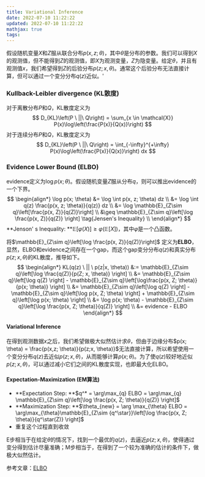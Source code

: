 ```yaml
---
title: Variational Inference
date: 2022-07-10 11:22:22
updated: 2022-07-10 11:22:22
mathjax: true
tags:
---
```


假设随机变量$X$和$Z$服从联合分布$p(x, z; \theta)$，其中$\theta$是分布的参数。我们可以得到$X$的观测值，但不能得到$Z$的观测值，即$X$为观测变量，$Z$为隐变量。给定$\theta$，并且有观测值$x$，我们希望得到$Z$的后验分布$p(z; x, \theta)$。通常这个后验分布无法直接计算，但可以通过一个变分分布$q(z)$近似。'
<!-- more -->

### Kullback-Leibler divergence (KL散度)

对于离散分布$P$和$Q$，KL散度定义为
$$
D_{KL}\left(P \ ||\ Q\right) = \sum_{x \in \mathcal{X}} P(x)\log\left(\frac{P(x)}{Q(x)}\right)
$$
对于连续分布$P$和$Q$，KL散度定义为
$$
D_{KL}\left(P \ ||\ Q\right) = \int_{-\infty}^{+\infty} P(x)\log\left(\frac{P(x)}{Q(x)}\right) dx
$$

### Evidence Lower Bound (ELBO)

evidence定义为$\log p(x; \theta)$。假设随机变量$Z$服从分布$q$，则可以推出evidence的一个下界。
$$
\begin{align*}
\log p(x; \theta) &= \log \int p(x, z; \theta) dz \\
&= \log \int q(z) \frac{p(x, z; \theta)}{q(z)} dz \\
&= \log \mathbb{E}_{Z\sim q}\left[\frac{p(x, Z)}{q(Z)}\right] \\
&\geq \mathbb{E}_{Z\sim q}\left[\log \frac{p(x, Z)}{q(Z)} \right] \tag{Jensen's Inequality} \\
\end{align*}
$$
**Jenson' s Inequality: **$\mathbb{E}[\varphi(X)] \geq \varphi(\mathbb{E}[X])$，其中$\varphi$是一个凸函数。

将$\mathbb{E}_{Z\sim q}\left[\log \frac{p(x, Z)}{q(Z)}\right]$ 定义为**ELBO**，显然，ELBO和evidence之间存在一个gap，而这个gap变分分布$q(z)$和真实分布$p(z;x, \theta)$的KL散度，推导如下。
$$
\begin{align*}
KL(q(z) \ || \ p(z|x, \theta)) &:= \mathbb{E}_{Z\sim q}\left[\log \frac{q(Z)}{p(Z; x, \theta)} \right] \\
&= \mathbb{E}_{Z\sim q}\left[\log q(Z) \right] - \mathbb{E}_{Z\sim q}\left[\log\frac{p(x, Z; \theta)}{p(x; \theta)} \right] \\
&= \mathbb{E}_{Z\sim q}\left[\log q(Z) \right] - \mathbb{E}_{Z\sim q}\left[\log p(x, Z; \theta) \right] + \mathbb{E}_{Z\sim q}\left[\log p(x; \theta) \right] \\
&= \log p(x; \theta) - \mathbb{E}_{Z\sim q}\left[\log \frac{p(x, Z; \theta)}{q(Z)} \right] \\
&= evidence - ELBO
\end{align*}
$$

#### Variational Inference

在得到观测数据$x$之后，我们希望做极大似然估计求$\theta$，但由于边缘分布$p(x; \theta) = \frac{p(x,z; \theta)}{p(z;x, \theta)}$无法直接计算，所以希望使用一个变分分布$q(z)$去近似$p(z; x, \theta)$，从而能够计算$p(x; \theta)$。为了使$q(z)$较好地近似$p(z; x, \theta)$，可以通过减小它们之间的KL散度实现，也即最大化ELBO。

#### Expectation-Maximization (EM算法)

+ **Expectation Step: **$q^* = \arg\max_{q} ELBO =  \arg\max_{q} \mathbb{E}_{Z\sim q}\left[\log \frac{p(x, Z; \theta)}{q(Z)} \right]$
+ **Maximization Step: **$\theta_{new} = \arg \max_{\theta} ELBO = \arg\max_{\theta}\mathbb{E}_{Z\sim {q^\star}}\left[\log \frac{p(x, Z; \theta)}{q^\star(Z)} \right]$
+ 重复这个过程直到收敛

E步相当于在给定$\theta$的情况下，找到一个最优的$q(z)$，去逼近$p(z;x, \theta)$，使得通过变分得到估计尽量准确；M步相当于，在得到了一个较为准确的估计的条件下，做极大似然估计。

参考文章：[ELBO](https://mbernste.github.io/posts/elbo/)